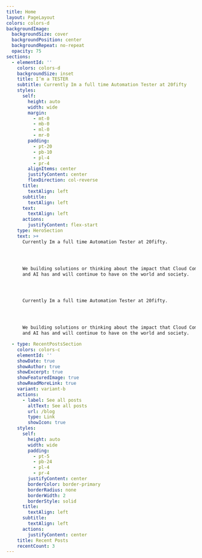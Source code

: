 ```yaml
---
title: Home
layout: PageLayout
colors: colors-d
backgroundImage:
  backgroundSize: cover
  backgroundPosition: center
  backgroundRepeat: no-repeat
  opacity: 75
sections:
  - elementId: ''
    colors: colors-d
    backgroundSize: inset
    title: I’m a TESTER
    subtitle: Currently Im a full time Automation Tester at 20fifty
    styles:
      self:
        height: auto
        width: wide
        margin:
          - mt-0
          - mb-0
          - ml-0
          - mr-0
        padding:
          - pt-20
          - pb-10
          - pl-4
          - pr-4
        alignItems: center
        justifyContent: center
        flexDirection: col-reverse
      title:
        textAlign: left
      subtitle:
        textAlign: left
      text:
        textAlign: left
      actions:
        justifyContent: flex-start
    type: HeroSection
    text: >+
      Currently Im a full time Automation Tester at 20fifty. 




      We building solutions or thinking about the impact that Cloud Computing
      and AI has and will continue to have on the world and society.




      Currently Im a full time Automation Tester at 20fifty. 




      We building solutions or thinking about the impact that Cloud Computing
      and AI has and will continue to have on the world and society.

  - type: RecentPostsSection
    colors: colors-c
    elementId: ''
    showDate: true
    showAuthor: true
    showExcerpt: true
    showFeaturedImage: true
    showReadMoreLink: true
    variant: variant-b
    actions:
      - label: See all posts
        altText: See all posts
        url: /blog
        type: Link
        showIcon: true
    styles:
      self:
        height: auto
        width: wide
        padding:
          - pt-5
          - pb-24
          - pl-4
          - pr-4
        justifyContent: center
        borderColor: border-primary
        borderRadius: none
        borderWidth: 2
        borderStyle: solid
      title:
        textAlign: left
      subtitle:
        textAlign: left
      actions:
        justifyContent: center
    title: Recent Posts
    recentCount: 3
---
```

